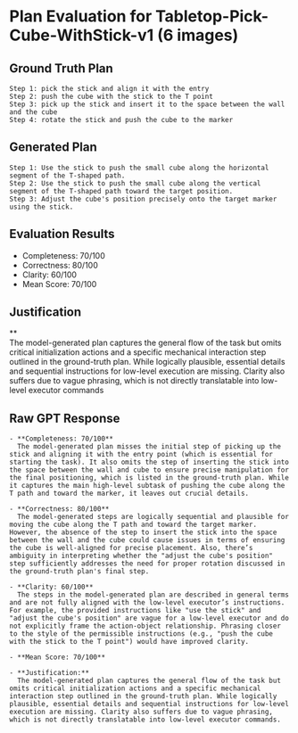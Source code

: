 # Plan Evaluation for Tabletop-Pick-Cube-WithStick-v1 (6 images)

## Ground Truth Plan
```
Step 1: pick the stick and align it with the entry 
Step 2: push the cube with the stick to the T point
Step 3: pick up the stick and insert it to the space between the wall and the cube
Step 4: rotate the stick and push the cube to the marker
```

## Generated Plan
```
Step 1: Use the stick to push the small cube along the horizontal segment of the T-shaped path.
Step 2: Use the stick to push the small cube along the vertical segment of the T-shaped path toward the target position.
Step 3: Adjust the cube's position precisely onto the target marker using the stick.
```

## Evaluation Results
- Completeness: 70/100
- Correctness: 80/100
- Clarity: 60/100
- Mean Score: 70/100

## Justification
**  
  The model-generated plan captures the general flow of the task but omits critical initialization actions and a specific mechanical interaction step outlined in the ground-truth plan. While logically plausible, essential details and sequential instructions for low-level execution are missing. Clarity also suffers due to vague phrasing, which is not directly translatable into low-level executor commands

## Raw GPT Response
```
- **Completeness: 70/100**  
  The model-generated plan misses the initial step of picking up the stick and aligning it with the entry point (which is essential for starting the task). It also omits the step of inserting the stick into the space between the wall and cube to ensure precise manipulation for the final positioning, which is listed in the ground-truth plan. While it captures the main high-level subtask of pushing the cube along the T path and toward the marker, it leaves out crucial details.

- **Correctness: 80/100**  
  The model-generated steps are logically sequential and plausible for moving the cube along the T path and toward the target marker. However, the absence of the step to insert the stick into the space between the wall and the cube could cause issues in terms of ensuring the cube is well-aligned for precise placement. Also, there’s ambiguity in interpreting whether the "adjust the cube's position" step sufficiently addresses the need for proper rotation discussed in the ground-truth plan's final step.

- **Clarity: 60/100**  
  The steps in the model-generated plan are described in general terms and are not fully aligned with the low-level executor’s instructions. For example, the provided instructions like "use the stick" and "adjust the cube's position" are vague for a low-level executor and do not explicitly frame the action-object relationship. Phrasing closer to the style of the permissible instructions (e.g., "push the cube with the stick to the T point") would have improved clarity.

- **Mean Score: 70/100**

- **Justification:**  
  The model-generated plan captures the general flow of the task but omits critical initialization actions and a specific mechanical interaction step outlined in the ground-truth plan. While logically plausible, essential details and sequential instructions for low-level execution are missing. Clarity also suffers due to vague phrasing, which is not directly translatable into low-level executor commands.
```

